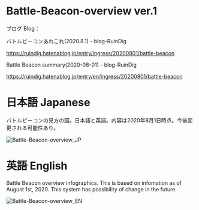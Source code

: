 # Battle-Beacon-overview ver.1

ブログ Blog：

バトルビーコンあれこれ(2020.8.1) - blog-RuinDig

https://ruindig.hatenablog.jp/entry/ingress/20200801/battle-beacon 

Battle Beacon summary(2020-08-01) - blog-RuinDig

https://ruindig.hatenablog.jp/entry/en/ingress/20200801/battle-beacon

# 日本語 Japanese

バトルビーコンの見方の図。日本語と英語。内容は2020年8月1日時点。今後変更される可能性あり。

![Battle-Beacon-overview_JP](https://user-images.githubusercontent.com/20723919/124847870-b81f8180-dfd6-11eb-8cd7-d4b46e8c6b4c.png)

# 英語 English

Battle Beacon overview infographics. This is based on infomation as of August 1st, 2020. This system has possibility of change in the future.

![Battle-Beacon-overview_EN](https://user-images.githubusercontent.com/20723919/124847901-ca012480-dfd6-11eb-9e47-5b5e2a4dab40.png)
